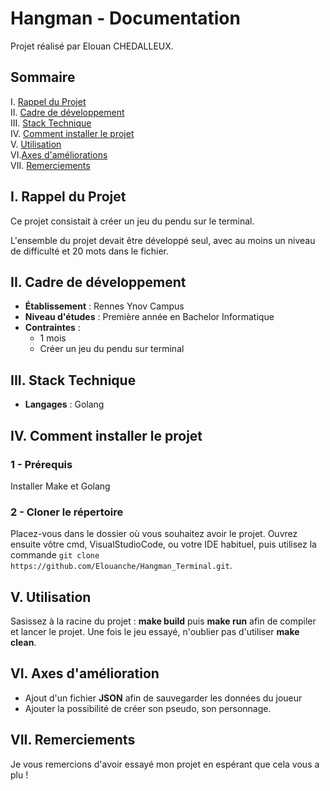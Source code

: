 # Hangman - Documentation

Projet réalisé par Elouan CHEDALLEUX.

## Sommaire
I. [Rappel du Projet](#i-rappel-du-projet)  
II. [Cadre de développement](#ii-cadre-de-développement)  
III. [Stack Technique](#iii-stack-technique)  
IV. [Comment installer le projet](#iv-comment-installer-le-projet)  
V. [Utilisation](#v-utilisation)  
VI.[Axes d'améliorations](#vi-axes-damélioration)  
VII. [Remerciements](#viii-remerciements)  


## I. Rappel du Projet

Ce projet consistait à créer un jeu du pendu sur le terminal.  

L'ensemble du projet devait être développé seul, avec au moins un niveau de difficulté et 20 mots dans le fichier.

## II. Cadre de développement

- **Établissement** : Rennes Ynov Campus
- **Niveau d'études** : Première année en Bachelor Informatique
- **Contraintes** :
    * 1 mois
    * Créer un jeu du pendu sur terminal

## III. Stack Technique

- **Langages** : Golang

## IV. Comment installer le projet

### 1 - Prérequis

Installer Make et Golang

### 2 - Cloner le répertoire

Placez-vous dans le dossier où vous souhaitez avoir le projet.
Ouvrez ensuite vôtre cmd, VisualStudioCode, ou votre IDE habituel, puis utilisez la commande ``git clone https://github.com/Elouanche/Hangman_Terminal.git``.

## V. Utilisation

Sasissez à la racine du projet : **make build** puis **make run** afin de compiler et lancer le projet. 
Une fois le jeu essayé, n'oublier pas d'utiliser **make clean**.

## VI. Axes d'amélioration
   - Ajout d'un fichier **JSON** afin de sauvegarder les données du joueur
   - Ajouter la possibilité de créer son pseudo, son personnage.

## VII. Remerciements

Je vous remercions d'avoir essayé mon projet en espérant que cela vous a plu !
